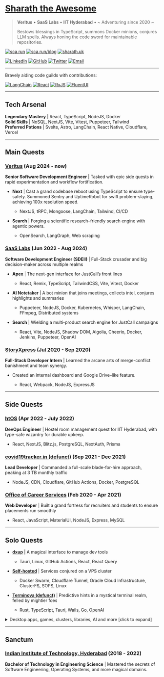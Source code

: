 # [Sharath the Awesome](https://sca.run)

> **Veritus** • **SaaS Labs** • **IIT Hyderabad** • ~ Adventuring since 2020 ~
>
> Bestows blessings in TypeScript, summons Docker minions, conjures LLM spells. Always honing the code sword for maintainable repositories.

[![sca.run](https://img.shields.io/badge/website-sca.run-red?style=for-the-badge)](https://sca.run/)
[![sca.run/blog](https://img.shields.io/badge/blog-sca.run%2Fblog-green?style=for-the-badge)](https://sca.run/blog/)
[![sharath.uk](https://img.shields.io/badge/void-sharath.uk-blue?style=for-the-badge)](https://sharath.uk/)

[![LinkedIn](https://img.shields.io/badge/LinkedIn-black?style=flat&logo=linkedin&color=black)](https://www.linkedin.com/in/tnfssc/)
[![GitHub](https://img.shields.io/badge/GitHub-black?style=flat&logo=github&color=black)](https://github.com/tnfssc)
[![Twitter](https://img.shields.io/badge/Twitter-black?style=flat&logo=x&color=black)](https://twitter.com/tnfssc)
[![Email](https://img.shields.io/badge/Email-black?style=flat&logo=maildotru&color=black)](mailto:admin@sharath.uk)

---

Bravely aiding code guilds with contributions:

[![LangChain](https://img.shields.io/github/stars/langchain-ai/langchainjs?style=for-the-badge&logo=langchain&label=LangChain&color=f5f5f5)](https://github.com/langchain-ai/langchainjs/pull/5637)
[![React](https://img.shields.io/github/stars/facebook/react?style=for-the-badge&logo=react&label=React&color=5dabc0)](https://github.com/facebook/react/pull/30123)
[![RxJS](https://img.shields.io/github/stars/ReactiveX/rxjs?style=for-the-badge&logo=reactivex&label=RxJS&color=purple)](https://github.com/ReactiveX/rxjs/pull/7487)
[![FluentUI](https://img.shields.io/github/stars/microsoft/fluentui?style=for-the-badge&logo=fluentd&label=FluentUI&color=blue)](https://github.com/microsoft/fluentui/pull/31854)

---

## Tech Arsenal

**Legendary Mastery** | React, TypeScript, NodeJS, Docker  
**Solid Skills** | NoSQL, NextJS, Vite, Vitest, Puppeteer, Tailwind  
**Preferred Potions** | Svelte, Astro, LangChain, React Native, Cloudflare, Vercel

---

## Main Quests

### [Veritus](https://www.veritus.ai/) (Aug 2024 - now)

**Senior Software Development Engineer** | Tasked with epic side quests in rapid experimentation and workflow fortification.

- **Next** | Cast a grand codebase reboot using TypeScript to ensure type-safety. Summoned Sentry and UptimeRobot for swift problem-slaying, achieving 100x resolution speed.

  - NextJS, tRPC, Mongoose, LangChain, Tailwind, CI/CD

- **Search** | Forging a scientific research–friendly search engine with agentic powers.

  - OpenSearch, LangGraph, Web scraping

### [SaaS Labs](https://www.saaslabs.co/) (Jun 2022 - Aug 2024)

**Software Development Engineer (SDEII)** | Full-Stack crusader and big decision-maker across multiple realms

- **Apex** | The next-gen interface for JustCall’s front lines

  - React, Remix, TypeScript, TailwindCSS, Vite, Vitest, Docker

- **AI Notetaker** | A bot minion that joins meetings, collects intel, conjures highlights and summaries

  - Puppeteer, NodeJS, Docker, Kubernetes, Whisper, LangChain, FFmpeg, Distributed systems

- **Search** | Wielding a multi-product search engine for JustCall campaigns

  - React, Vite, NodeJS, Shadow DOM, Algolia, Cheerio, Docker, Jenkins, Puppeteer, OpenAI

### [StoryXpress](https://storyxpress.co/) (Jul 2020 - Sep 2020)

**Full-Stack Developer Intern** | Learned the arcane arts of merge-conflict banishment and team synergy.

- Created an internal dashboard and Google Drive–like feature.

  - React, Webpack, NodeJS, ExpressJS

---

## Side Quests

### [htOS](https://htos-demo.sharath.uk/) (Apr 2022 - July 2022)

**DevOps Engineer** | Hostel room management quest for IIT Hyderabad, with type-safe wizardry for durable upkeep.

- React, NextJS, Blitz.js, PostgreSQL, NextAuth, Prisma

### [covid19tracker.in (defunct)](https://c19-react.pages.dev/) (Sep 2021 - Dec 2021)

**Lead Developer** | Commanded a full-scale blade-for-hire approach, peaking at 3 TB monthly traffic

- NodeJS, CDN, Cloudflare, GitHub Actions, Docker, PostgreSQL

### [Office of Career Services](https://ocs.iith.ac.in/) (Feb 2020 - Apr 2021)

**Web Developer** | Built a grand fortress for recruiters and students to ensure placements run smoothly

- React, JavaScript, MaterialUI, NodeJS, Express, MySQL

---

## Solo Quests

- **[dxup](https://blog.sharath.uk/blog/dxup-announcement/)** | A magical interface to manage dev tools

  - Tauri, Linux, GitHub Actions, React, React Query

- **[Self-hosted](https://www.sharath.uk/self-hosted)** | Services conjured on a VPS cluster

  - Docker Swarm, Cloudflare Tunnel, Oracle Cloud Infrastructure, GlusterFS, SOPS, Linux

- **[Terminova (defunct)](https://terminova.dev)** | Predictive hints in a mystical terminal realm, felled by mightier foes

  - Rust, TypeScript, Tauri, Wails, Go, OpenAI

<details>
  <summary>Desktop apps, games, clusters, libraries, AI and more [click to expand]</summary>

- **[sharath.uk](https://sharath.uk/)** | Valiant personal stronghold

  - React, TypeScript, UnoCSS, Vite, Firebase, Turso, SQLite, Drizzle

- **[blog.sharath.uk](https://blog.sharath.uk/)** | A trove of secret knowledge

  - Astro, TailwindCSS, MDX, React, TypeScript, Cloudflare, Full-text search, Image optimization, Knowledge

- **[neko](https://neko.sharath.uk/)** | Prophecy generator with slow HTML incantations

  - LangChain, Deno, HTML

- **[dxup](https://blog.sharath.uk/blog/dxup-announcement/)** | Tools management desktop app, re-listed for clarity

  - Tauri, Linux, GitHub Actions, React, React Query

- **[Youtube summarizer](https://www.sharath.uk/youtube-summarizer)** | Summon video rundowns

  - Cloudflare Workers, LangChain, Hono, Streams

- **[Ask](https://www.sharath.uk/ask)** | Summon LLM answers straight in your browser

  - MLC WebLLM, LangChain

- **[URL shortener](https://www.sharath.uk/shortener)** | Chop URLs into short artifacts

  - Cloudflare Workers, Turso, SQLite, Drizzle

- **Upload to CDN** | Offer files tribute to a CDN, receive a link in return

  - Cloudflare Workers, Cloudflare R2

- **[Code server](https://github.com/tnfssc/code-server)** | Docker vessel for dev incantations

  - Docker, asdf, GitHub Actions

- **[Tic Tac Toe Pro](https://t3p.tnfssc.vercel.app/)** | Reinvented multi-hero board game with wild overrides

  - React, TypeScript, TailwindCSS, Vercel

- **[maaybe](https://github.com/tnfssc/maaybe)** | “Maybe” illusions in TypeScript

  - TypeScript, GitHub Actions, NPM, Jest

- **[gai](https://github.com/tnfssc/gai)** | Swift AI command conjurer in Go

  - Go, LangChain, OpenAI, GitHub Actions

- **[sca.run](https://www.sca.run)** | Coming soon, mysteries await!
- **[s3.sca.run](https://s3.sca.run)** | Also in the works

</details>

---

## Sanctum

### [Indian Institute of Technology, Hyderabad](https://www.iith.ac.in/) (2018 - 2022)

**Bachelor of Technology in Engineering Science** | Mastered the secrets of Software Engineering, Operating Systems, and more magical domains.
